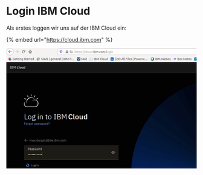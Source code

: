 # Login IBM Cloud

Als erstes loggen wir uns auf der IBM Cloud ein:

{% embed url="https://cloud.ibm.com" %}

![](../../../.gitbook/assets/image%20%2811%29.png)

